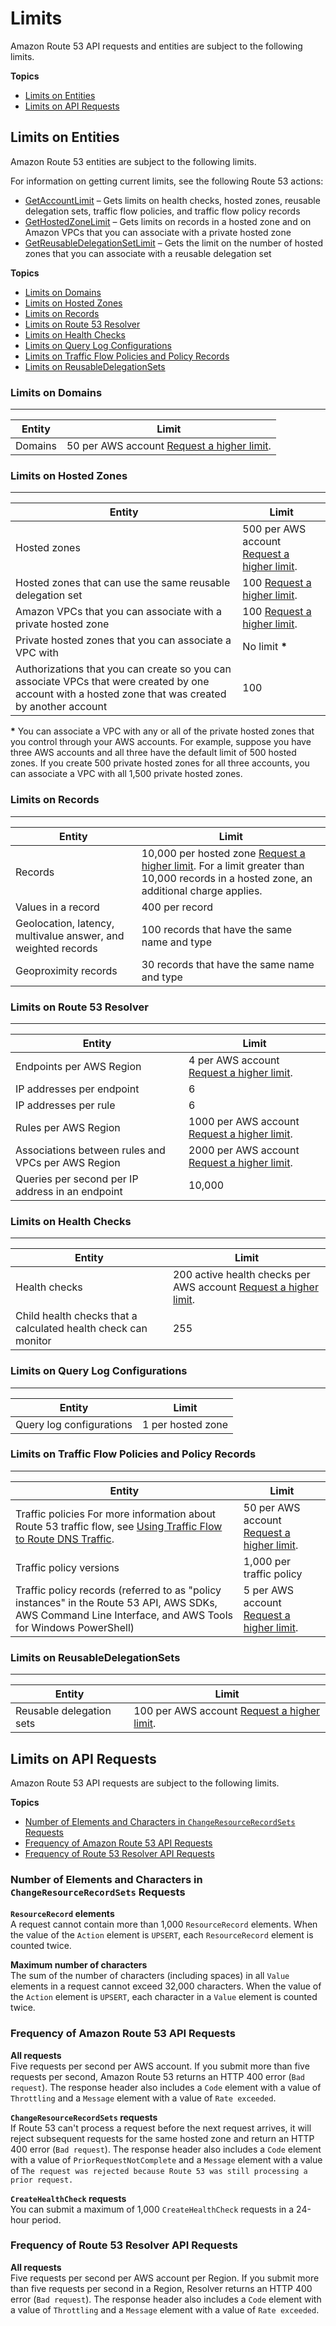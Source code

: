 # Limits<a name="DNSLimitations"></a>

Amazon Route 53 API requests and entities are subject to the following limits\.

**Topics**
+ [Limits on Entities](#limits-api-entities)
+ [Limits on API Requests](#limits-api-requests)

## Limits on Entities<a name="limits-api-entities"></a>

Amazon Route 53 entities are subject to the following limits\.

For information on getting current limits, see the following Route 53 actions:
+ [GetAccountLimit](https://docs.aws.amazon.com/Route53/latest/APIReference/API_GetAccountLimit.html) – Gets limits on health checks, hosted zones, reusable delegation sets, traffic flow policies, and traffic flow policy records
+ [GetHostedZoneLimit](https://docs.aws.amazon.com/Route53/latest/APIReference/API_GetHostedZoneLimit.html) – Gets limits on records in a hosted zone and on Amazon VPCs that you can associate with a private hosted zone
+ [GetReusableDelegationSetLimit](https://docs.aws.amazon.com/Route53/latest/APIReference/API_GetReusableDelegationSetLimit.html) – Gets the limit on the number of hosted zones that you can associate with a reusable delegation set

**Topics**
+ [Limits on Domains](#limits-api-entities-domains)
+ [Limits on Hosted Zones](#limits-api-entities-hosted-zones)
+ [Limits on Records](#limits-api-entities-records)
+ [Limits on Route 53 Resolver](#limits-api-entities-resolver)
+ [Limits on Health Checks](#limits-api-entities-health-checks)
+ [Limits on Query Log Configurations](#limits-api-entities-query-log-configs)
+ [Limits on Traffic Flow Policies and Policy Records](#limits-api-entities-traffic-flow)
+ [Limits on ReusableDelegationSets](#limits-api-entities-reusable-delegation-sets)

### Limits on Domains<a name="limits-api-entities-domains"></a>


****  

| Entity | Limit | 
| --- | --- | 
| Domains | 50 per AWS account [Request a higher limit](https://console.aws.amazon.com/support/home#/case/create?issueType=service-limit-increase&limitType=service-code-route53)\. | 

### Limits on Hosted Zones<a name="limits-api-entities-hosted-zones"></a>


****  

| Entity | Limit | 
| --- | --- | 
| Hosted zones | 500 per AWS account [Request a higher limit](https://console.aws.amazon.com/support/home#/case/create?issueType=service-limit-increase&limitType=service-code-route53)\. | 
| Hosted zones that can use the same reusable delegation set  | 100 [Request a higher limit](https://console.aws.amazon.com/support/home#/case/create?issueType=service-limit-increase&limitType=service-code-route53)\. | 
| Amazon VPCs that you can associate with a private hosted zone | 100 [Request a higher limit](https://console.aws.amazon.com/support/home#/case/create?issueType=service-limit-increase&limitType=service-code-route53)\. | 
| Private hosted zones that you can associate a VPC with | No limit **\*** | 
| Authorizations that you can create so you can associate VPCs that were created by one account with a hosted zone that was created by another account | 100 | 

**\*** You can associate a VPC with any or all of the private hosted zones that you control through your AWS accounts\. For example, suppose you have three AWS accounts and all three have the default limit of 500 hosted zones\. If you create 500 private hosted zones for all three accounts, you can associate a VPC with all 1,500 private hosted zones\.

### Limits on Records<a name="limits-api-entities-records"></a>


****  

| Entity | Limit | 
| --- | --- | 
| Records | 10,000 per hosted zone [Request a higher limit](https://console.aws.amazon.com/support/home#/case/create?issueType=service-limit-increase&limitType=service-code-route53)\. For a limit greater than 10,000 records in a hosted zone, an additional charge applies\.  | 
| Values in a record | 400 per record | 
| Geolocation, latency, multivalue answer, and weighted records | 100 records that have the same name and type | 
| Geoproximity records | 30 records that have the same name and type | 

### Limits on Route 53 Resolver<a name="limits-api-entities-resolver"></a>


****  

| Entity | Limit | 
| --- | --- | 
| Endpoints per AWS Region | 4 per AWS account [Request a higher limit](https://console.aws.amazon.com/support/home#/case/create?issueType=service-limit-increase&limitType=service-code-route53)\. | 
| IP addresses per endpoint | 6 | 
| IP addresses per rule | 6 | 
| Rules per AWS Region | 1000 per AWS account [Request a higher limit](https://console.aws.amazon.com/support/home#/case/create?issueType=service-limit-increase&limitType=service-code-route53)\. | 
| Associations between rules and VPCs per AWS Region | 2000 per AWS account [Request a higher limit](https://console.aws.amazon.com/support/home#/case/create?issueType=service-limit-increase&limitType=service-code-route53)\. | 
| Queries per second per IP address in an endpoint | 10,000 | 

### Limits on Health Checks<a name="limits-api-entities-health-checks"></a>


****  

| Entity | Limit | 
| --- | --- | 
| Health checks | 200 active health checks per AWS account [Request a higher limit](https://console.aws.amazon.com/support/home#/case/create?issueType=service-limit-increase&limitType=service-code-route53)\. | 
| Child health checks that a calculated health check can monitor | 255 | 

### Limits on Query Log Configurations<a name="limits-api-entities-query-log-configs"></a>


****  

| Entity | Limit | 
| --- | --- | 
| Query log configurations | 1 per hosted zone | 

### Limits on Traffic Flow Policies and Policy Records<a name="limits-api-entities-traffic-flow"></a>


****  

| Entity | Limit | 
| --- | --- | 
| Traffic policies For more information about Route 53 traffic flow, see [Using Traffic Flow to Route DNS Traffic](traffic-flow.md)\. | 50 per AWS account [Request a higher limit](https://console.aws.amazon.com/support/home#/case/create?issueType=service-limit-increase&limitType=service-code-route53)\. | 
| Traffic policy versions | 1,000 per traffic policy | 
| Traffic policy records \(referred to as "policy instances" in the Route 53 API, AWS SDKs, AWS Command Line Interface, and AWS Tools for Windows PowerShell\) | 5 per AWS account [Request a higher limit](https://console.aws.amazon.com/support/home#/case/create?issueType=service-limit-increase&limitType=service-code-route53)\. | 

### Limits on ReusableDelegationSets<a name="limits-api-entities-reusable-delegation-sets"></a>


****  

| Entity | Limit | 
| --- | --- | 
| Reusable delegation sets | 100 per AWS account [Request a higher limit](https://console.aws.amazon.com/support/home#/case/create?issueType=service-limit-increase&limitType=service-code-route53)\. | 

## Limits on API Requests<a name="limits-api-requests"></a>

Amazon Route 53 API requests are subject to the following limits\.

**Topics**
+ [Number of Elements and Characters in `ChangeResourceRecordSets` Requests](#limits-api-requests-changeresourcerecordsets)
+ [Frequency of Amazon Route 53 API Requests](#limits-api-requests-route-53)
+ [Frequency of Route 53 Resolver API Requests](#limits-api-requests-route-53-resolver)

### Number of Elements and Characters in `ChangeResourceRecordSets` Requests<a name="limits-api-requests-changeresourcerecordsets"></a>

**`ResourceRecord` elements**  
A request cannot contain more than 1,000 `ResourceRecord` elements\. When the value of the `Action` element is `UPSERT`, each `ResourceRecord` element is counted twice\.

**Maximum number of characters**  
The sum of the number of characters \(including spaces\) in all `Value` elements in a request cannot exceed 32,000 characters\. When the value of the `Action` element is `UPSERT`, each character in a `Value` element is counted twice\.

### Frequency of Amazon Route 53 API Requests<a name="limits-api-requests-route-53"></a>

**All requests**  
Five requests per second per AWS account\. If you submit more than five requests per second, Amazon Route 53 returns an HTTP 400 error \(`Bad request`\)\. The response header also includes a `Code` element with a value of `Throttling` and a `Message` element with a value of `Rate exceeded`\.

**`ChangeResourceRecordSets` requests**  
If Route 53 can't process a request before the next request arrives, it will reject subsequent requests for the same hosted zone and return an HTTP 400 error \(`Bad request`\)\. The response header also includes a `Code` element with a value of `PriorRequestNotComplete` and a `Message` element with a value of `The request was rejected because Route 53 was still processing a prior request.`

**`CreateHealthCheck` requests**  
You can submit a maximum of 1,000 `CreateHealthCheck` requests in a 24\-hour period\.

### Frequency of Route 53 Resolver API Requests<a name="limits-api-requests-route-53-resolver"></a>

**All requests**  
Five requests per second per AWS account per Region\. If you submit more than five requests per second in a Region, Resolver returns an HTTP 400 error \(`Bad request`\)\. The response header also includes a `Code` element with a value of `Throttling` and a `Message` element with a value of `Rate exceeded`\.